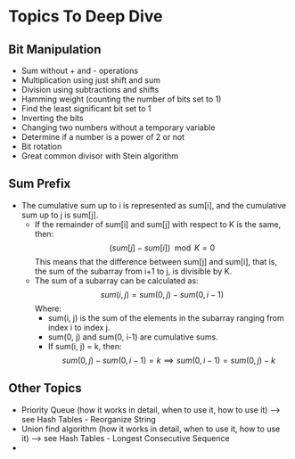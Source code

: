 # Topics To Deep Dive 
## Bit Manipulation
* Sum without + and - operations
* Multiplication using just shift and sum
* Division using subtractions and shifts
* Hamming weight (counting the number of bits set to 1)
* Find the least significant bit set to 1
* Inverting the bits
* Changing two numbers without a temporary variable
* Determine if a number is a power of 2 or not
* Bit rotation
* Great common divisor with Stein algorithm

## Sum Prefix
* The cumulative sum up to i is represented as sum[i], and the cumulative sum up to j is sum[j].
  * If the remainder of sum[i] and sum[j] with respect to K is the same, then: $$ (sum[j] - sum[i]) \mod K = 0 $$
  This means that the difference between sum[j] and sum[i], that is, the sum of the subarray from i+1 to j, is divisible by K.
  * The sum of a subarray can be calculated as: $$ sum(i, j) = sum(0, j) - sum(0, i-1) $$ 
  Where: 
    * sum(i, j) is the sum of the elements in the subarray ranging from index i to index j. 
    * sum(0, j) and sum(0, i-1) are cumulative sums. 
    * If sum(i, j) = k, then: $$ sum(0, j) - sum(0, i-1) = k \implies sum(0, i-1) = sum(0, j) - k $$

## Other Topics
* Priority Queue (how it works in detail, when to use it, how to use it) --> see Hash Tables - Reorganize String
* Union find algorithm (how it works in detail, when to use it, how to use it) --> see Hash Tables - Longest Consecutive Sequence
* 

